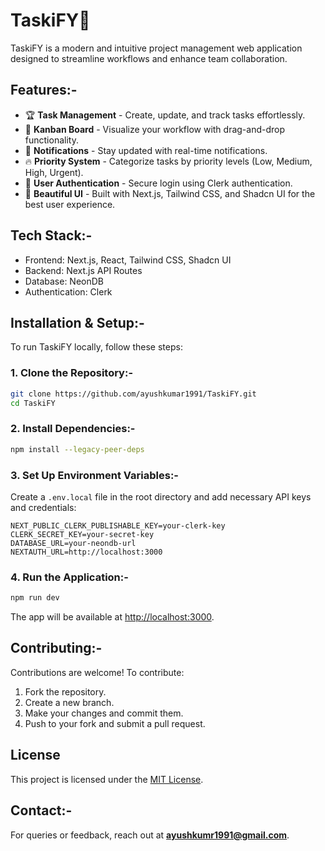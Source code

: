 # TaskiFY🚀  

TaskiFY is a modern and intuitive project management web application designed to streamline workflows and enhance team collaboration.  

## Features:-

- 🏆 **Task Management** - Create, update, and track tasks effortlessly.  
- 📅 **Kanban Board** - Visualize your workflow with drag-and-drop functionality.  
- 🔔 **Notifications** - Stay updated with real-time notifications.  
- 🔥 **Priority System** - Categorize tasks by priority levels (Low, Medium, High, Urgent).  
- 👥 **User Authentication** - Secure login using Clerk authentication.  
- 🎨 **Beautiful UI** - Built with Next.js, Tailwind CSS, and Shadcn UI for the best user experience.  

## Tech Stack:-

- Frontend: Next.js, React, Tailwind CSS, Shadcn UI  
- Backend: Next.js API Routes  
- Database: NeonDB  
- Authentication: Clerk  

## Installation & Setup:-  

To run TaskiFY locally, follow these steps:  

### 1. Clone the Repository:-
```bash
git clone https://github.com/ayushkumar1991/TaskiFY.git
cd TaskiFY
```

### 2. Install Dependencies:-
```bash
npm install --legacy-peer-deps
```

### 3. Set Up Environment Variables:-

Create a `.env.local` file in the root directory and add necessary API keys and credentials:  

```
NEXT_PUBLIC_CLERK_PUBLISHABLE_KEY=your-clerk-key
CLERK_SECRET_KEY=your-secret-key
DATABASE_URL=your-neondb-url
NEXTAUTH_URL=http://localhost:3000
```

### 4. Run the Application:-
```bash
npm run dev
```

The app will be available at [http://localhost:3000](http://localhost:3000).  

## Contributing:-  

Contributions are welcome! To contribute:  

1. Fork the repository.  
2. Create a new branch.  
3. Make your changes and commit them.  
4. Push to your fork and submit a pull request.  

## License  

This project is licensed under the [MIT License](https://opensource.org/licenses/MIT).  

## Contact:- 

For queries or feedback, reach out at **ayushkumr1991@gmail.com**.  
